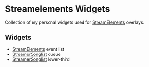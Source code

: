 # Streamelements Widgets

Collection of my personal widgets used for [StreamElements](https://www.streamelements.com) overlays.

## Widgets
- [StreamElements](https://www.streamelements.com) event list
- [StreamerSonglist](https://www.streamersonglist.com) queue
- [StreamerSonglist](https://www.streamersonglist.com) lower-third

